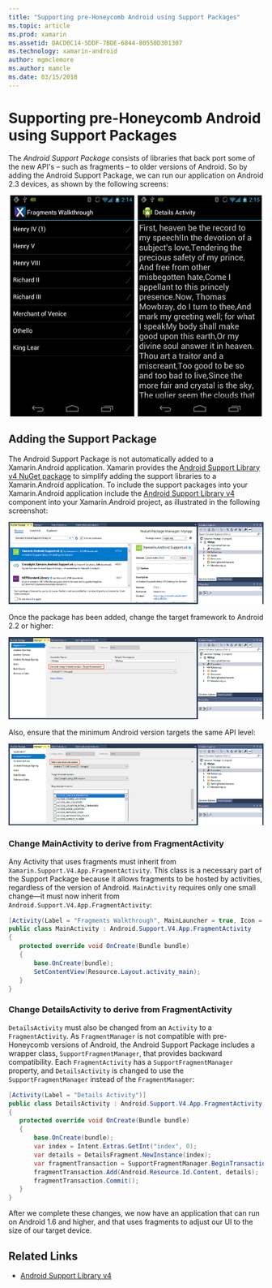```yaml
---
title: "Supporting pre-Honeycomb Android using Support Packages"
ms.topic: article
ms.prod: xamarin
ms.assetid: DACD0C14-5DDF-7BDE-6844-80550D301307
ms.technology: xamarin-android
author: mgmclemore
ms.author: mamcle
ms.date: 03/15/2018
---
```


# Supporting pre-Honeycomb Android using Support Packages

The *Android Support Package* consists of libraries that back port some
of the new API's &ndash; such as fragments &ndash; to older versions of
Android. So by adding the Android Support Package, we can run our
application on Android 2.3 devices, as shown by the following screens:

[![Fragments Walkthrough and Details Activity screenshots](supporting-pre-honeycomb-images/01-sml.png)](supporting-pre-honeycomb-images/01.png#lightbox)

## Adding the Support Package

The Android Support Package is not automatically added to a
Xamarin.Android application. Xamarin provides the
[Android Support Library v4 NuGet package](https://www.nuget.org/packages/Xamarin.Android.Support.v4/) to
simplify adding the support libraries to a Xamarin.Android application.
To include the support packages into your Xamarin.Android application
include the
[Android Support Library v4](https://www.nuget.org/packages/Xamarin.Android.Support.v4/)
component into your Xamarin.Android project, as illustrated in the
following screenshot:

[![Adding the Android Support Library v4 package](supporting-pre-honeycomb-images/02-sml.png)](supporting-pre-honeycomb-images/02.png#lightbox)

Once the package has been added, change the target framework to Android 2.2 or higher:

[![Screenshot of changing the Target Framework API level](supporting-pre-honeycomb-images/03-sml.png)](supporting-pre-honeycomb-images/03.png#lightbox)

Also, ensure that the minimum Android version targets the same API level:

[![Screenshot of setting the Minimum Android version](supporting-pre-honeycomb-images/04-sml.png)](supporting-pre-honeycomb-images/04.png#lightbox)

### Change MainActivity to derive from FragmentActivity

Any Activity that uses fragments must inherit from
`Xamarin.Support.V4.App.FragmentActivity`. This class is a necessary
part of the Support Package because it allows fragments to be hosted by
activities, regardless of the version of Android. `MainActivity`
requires only one small change—it must now inherit from
`Android.Support.V4.App.FragmentActivity`:

```csharp
[Activity(Label = "Fragments Walkthrough", MainLauncher = true, Icon = "@drawable/launcher")]
public class MainActivity : Android.Support.V4.App.FragmentActivity
{
   protected override void OnCreate(Bundle bundle)
   {
       base.OnCreate(bundle);
       SetContentView(Resource.Layout.activity_main);
   }
}
```


### Change DetailsActivity to derive from FragmentActivity

`DetailsActivity` must also be changed from an `Activity` to a
`FragmentActivity`. As `FragmentManager` is not compatible with
pre-Honeycomb versions of Android, the Android Support Package includes
a wrapper class, `SupportFragmentManager`, that provides backward
compatibility. Each `FragmentActivity` has a `SupportFragmentManager`
property, and `DetailsActivity` is changed to use the
`SupportFragmentManager` instead of the `FragmentManager`:

```csharp
[Activity(Label = "Details Activity")]
public class DetailsActivity : Android.Support.V4.App.FragmentActivity
{
   protected override void OnCreate(Bundle bundle)
   {
       base.OnCreate(bundle);
       var index = Intent.Extras.GetInt("index", 0);
       var details = DetailsFragment.NewInstance(index);
       var fragmentTransaction = SupportFragmentManager.BeginTransaction(); // Notice the change from FragmentManager to SupportFragmentManager
       fragmentTransaction.Add(Android.Resource.Id.Content, details);
       fragmentTransaction.Commit();
   }
}
```

After we complete these changes, we now have an application that can
run on Android 1.6 and higher, and that uses fragments to adjust our UI
to the size of our target device.


## Related Links

- [Android Support Library v4](https://www.nuget.org/packages/Xamarin.Android.Support.v4)
